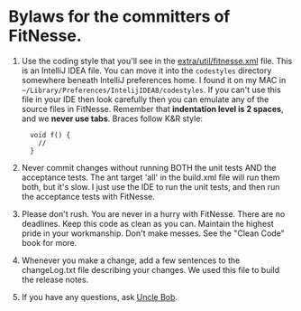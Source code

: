# Bylaws for the committers of FitNesse.

1.  Use the coding style that you'll see in the 
    [extra/util/fitnesse.xml](https://github.com/unclebob/fitnesse/blob/master/extra/util/fitnesse.xml) file. 
    This is an IntelliJ IDEA file. You can move it into the `codestyles` directory somewhere beneath IntelliJ preferences home.  I found it on my MAC
    in `~/Library/Preferences/IntelijIDEA8/codestyles`.
    If you can't use this file in your IDE then look carefully then you can emulate any of the source files in FitNesse.
    Remember that **indentation level is 2 spaces**, and we **never use tabs**.  Braces follow K&R style:
    ```
      void f() {
        //
      }
    ```

2.  Never commit changes without running BOTH the unit tests AND the acceptance tests.  The ant target 'all' in
    the build.xml file will run them both, but it's slow.  I just use the IDE to run the unit tests, and then run the
    acceptance tests with FitNesse.

3.  Please don't rush.  You are never in a hurry with FitNesse.  There are no deadlines.  Keep this code as clean
    as you can.  Maintain the highest pride in your workmanship.  Don't make messes.  See the "Clean Code" book for more.

4.  Whenever you make a change, add a few sentences to the changeLog.txt file describing your changes.  We used this file
    to build the release notes.

5.  If you have any questions, ask [Uncle Bob](https://github.com/unclebob).

